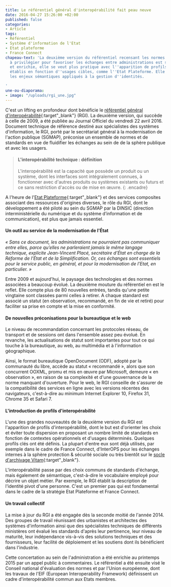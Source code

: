 ```yaml
---
title: Le référentiel général d'interopérabilité fait peau neuve
date: 2016-04-27 15:26:00 +02:00
published: false
categories:
- Article
tags:
- Référentiel
- Système d'information de l'Etat
- Etat plateforme
- France Connect
chapeau-text: 'La deuxième version du référentiel recensant les normes et standards
  à privilégier pour favoriser les échanges entre administrations est sortie. Actualisée
  et enrichie, elle se veut plus pratique avec l''apparition de profils d''interopérabilité
  établis en fonction d''usages cibles, comme l''Etat Plateforme. Elle aborde également
  les enjeux sémantiques appliqués à la gestion d''identités.

'
une-ou-diaporama:
- image: "/uploads/rgi_une.jpg"
---
```


C'est un lifting en profondeur dont bénéficie le [référentiel général d'interopérabilité](http://references.modernisation.gouv.fr/interoperabilite){:target"_blank"} (RGI). La deuxième version, qui succède à celle de 2009, a été publiée au Journal Officiel du vendredi 22 avril 2016. Document technique de référence destiné aux spécialistes des systèmes d'information, le RGI, porté par le secrétariat général à la modernisation de l'action publique (SGMAP), préconise un ensemble de normes et de standards en vue de fluidifier les échanges au sein de de la sphère publique et avec les usagers.

> #### L'interopérabilité technique : définition
> 
> L'interopérabilité est la capacité que possède un produit ou un système, dont les interfaces sont intégralement connues, à fonctionner avec d'autres produits ou systèmes existants ou futurs et ce sans restriction d'accès ou de mise en œuvre.
{: .encadre}

A l'heure de l'[Etat Plateforme](http://etatplateforme.modernisation.gouv.fr/){:target"_blank"} et des services composites associant des ressources d'origines diverses, le rôle du RGI, dont le développement a été piloté au sein du SGMAP par la DINSIC (direction interministérielle du numérique et du système d’information et de communication), est plus que jamais essentiel.

#### Un outil au service de la modernisation de l'État

*« Sans ce document, les administrations ne pourraient pas communiquer entre elles, parce qu’elles ne parleraient jamais le même langage technique, explicite Jean-Vincent Placé, secrétaire d’État en charge de la Réforme de l’État et de la Simplification. Or, ces échanges sont essentiels pour le service public, en général, et pour la modernisation de l’Etat, en particulier. »*

Entre 2009 et aujourd'hui, le paysage des technologies et des normes associées a beaucoup évolué. La deuxième mouture du référentiel en est le reflet. Elle compte plus de 80 nouvelles entrées, tandis qu'une petite vingtaine sont classées parmi celles à retirer. A chaque standard est associé un statut (en observation, recommandé, en fin de vie et retiré) pour faciliter sa prise en compte et la mise en conformité.

#### De nouvelles préconisations pour la bureautique et le web

Le niveau de recommandation concernant les protocoles réseau, de transport et de sessions ont dans l'ensemble assez peu évolué. En revanche, les actualisations de statut sont importantes pour tout ce qui touche à la bureautique, au web, au multimédia et à l'information géographique.

Ainsi, le format bureautique OpenDocument (ODF), adopté par la communauté du libre, accède au statut « recommandé », alors que son concurrent OOXML, promu et mis en œuvre par Microsoft, demeure « en observation », en raison de sa complexité et d'une gouvernance de la norme manquant d'ouverture. Pour le web, le RGI conseille de s'assurer de la compatibilité des services en ligne avec les versions récentes des navigateurs, c'est-à-dire au minimum Internet Explorer 10, Firefox 31, Chrome 35 et Safari 7.

#### L'introduction de profils d'interopérabilité

L'une des grandes nouveautés de la deuxième version du RGI est l'apparition de profils d'interopérabilité, dont le but est d'orienter les choix et éviter toute dispersion en proposant un nombre limité de standards en fonction de contextes opérationnels et d'usages déterminés. Quelques profils clés ont été définis. La plupart d'entre eux sont déjà utilisés, par exemple dans le cadre de France Connect, d'InterOPS pour les échanges internes à la sphère protection & sécurité sociale ou très bientôt sur le [socle d'archivage Vitam](http://modernisation.gouv.fr/ladministration-change-avec-le-numerique/par-son-systeme-dinformation/vitam-organisation-entierement-tournee-vers-agilite){:target"_blank"}.

L'interopérabilité passe par des choix communs de standards d'échange, mais également de sémantique, c'est-à-dire le vocabulaire employé pour décrire un objet métier. Par exemple, le RGI établit la description de l'identité pivot d'une personne. C'est un premier pas qui est fondamental dans le cadre de la stratégie Etat Plateforme et France Connect.

#### Un travail collectif

La mise à jour du RGI a été engagée dès la seconde moitié de l'année 2014. Des groupes de travail réunissant des urbanistes et architectes des systèmes d'information ainsi que des spécialistes techniques de différents ministères ont évalué les standards d'après leur pertinence, leur niveau de maturité, leur indépendance vis-à-vis des solutions techniques et des fournisseurs, leur facilité de déploiement et les soutiens dont ils bénéficient dans l'industrie.

Cette concertation au sein de l'administration a été enrichie au printemps 2015 par un appel public à commentaires. Le référentiel a été ensuite visé le Conseil national d'évaluation des normes et par l'Union européenne, dont les travaux de l'EIF (European Interoperability Framework) définissent un cadre d'interopérabilité commun aux Etats membres.
